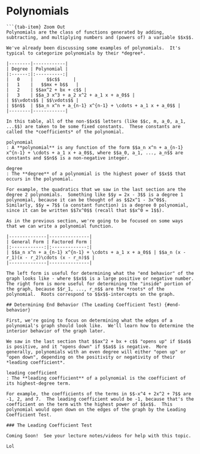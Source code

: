 # Polynomials

```{tab-set}
```{tab-item} Zoom Out
Polynomials are the class of functions generated by adding, subtracting, and multiplying numbers and (powers of) a variable $$x$$.

We've already been discussing some examples of polynomials.  It's typical to categorize polynomials by their *degree*.

|--------|------------|
| Degree | Polynomial |
|:------:|:----------:|
|   0    |     $$c$$     |
|   1    |   $$mx + b$$   |
|   2    | $$ax^2 + bx + c$$ |
|   3    | $$a_3 x^3 + a_2 x^2 + a_1 x + a_0$$ |
| $$\vdots$$ | $$\vdots$$ |
| $$n$$  | $$a_n x^n + a_{n-1} x^{n-1} + \cdots + a_1 x + a_0$$ |
|--------|------------|

In this table, all of the non-$$x$$ letters (like $$c, m, a_0, a_1, ...$$) are taken to be some fixed constants.  These constants are called the *coefficients* of the polynomial.

polynomial
: A **polynomial** is any function of the form $$a_n x^n + a_{n-1} x^{n-1} + \cdots + a_1 x + a_0$$, where $$a_0, a_1, ..., a_n$$ are constants and $$n$$ is a non-negative integer.

degree
: The **degree** of a polynomial is the highest power of $$x$$ that occurs in the polynomial.

For example, the quadratics that we saw in the last section are the degree 2 polynomials.  Something like $$y = 2x - 3$$ is a degree 1 polynomial, because it can be thought of as $$2x^1 - 3x^0$$.  Similarly, $$y = 7$$ (a constant function) is a degree 0 polynomial, since it can be written $$7x^0$$ (recall that $$x^0 = 1$$).

As in the previous section, we're going to be focused on some ways that we can write a polynomial function.

|--------------|---------------|
| General Form | Factored Form |
|:------------:|:-------------:|
| $$a_n x^n + a_{n-1} x^{n-1} + \cdots + a_1 x + a_0$$ | $$a_n (x - r_1)(x - r_2)\cdots (x - r_n)$$ |
|--------------|---------------|

The left form is useful for determining what the "end behavior" of the graph looks like - where $$x$$ is a large positive or negative number.  The right form is more useful for determining the "inside" portion of the graph, because $$r_1, ..., r_n$$ are the *roots* of the polynomial.  Roots correspond to $$x$$-intercepts on the graph.

## Determining End Behavior (The Leading Coefficient Test) {#end-behavior}

First, we're going to focus on determining what the edges of a polynomial's graph should look like.  We'll learn how to determine the interior behavior of the graph later.

We saw in the last section that $$ax^2 + bx + c$$ "opens up" if $$a$$ is positive, and it "opens down" if $$a$$ is negative.  More generally, polynomials with an even degree will either "open up" or "open down", depending on the positivity or negativity of their *leading coefficient*.

leading coefficient
: The **leading coefficient** of a polynomial is the coefficient of its highest-degree term.

For example, the coefficients of the terms in $$-x^4 + 2x^2 + 7$$ are -1, 2, and 7.  The leading coefficient would be -1, because that's the coefficient on the term with the highest power of $$x$$.  This polynomial would open down on the edges of the graph by the Leading Coefficient Test.

### The Leading Coefficient Test

Coming Soon!  See your lecture notes/videos for help with this topic.
```

```{tab-item} Zoom In
Lol
```

```{tab-item} Zoom Wide
```
```